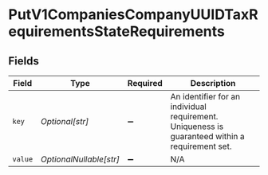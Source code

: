 # PutV1CompaniesCompanyUUIDTaxRequirementsStateRequirements


## Fields

| Field                                                                                           | Type                                                                                            | Required                                                                                        | Description                                                                                     |
| ----------------------------------------------------------------------------------------------- | ----------------------------------------------------------------------------------------------- | ----------------------------------------------------------------------------------------------- | ----------------------------------------------------------------------------------------------- |
| `key`                                                                                           | *Optional[str]*                                                                                 | :heavy_minus_sign:                                                                              | An identifier for an individual requirement. Uniqueness is guaranteed within a requirement set. |
| `value`                                                                                         | *OptionalNullable[str]*                                                                         | :heavy_minus_sign:                                                                              | N/A                                                                                             |